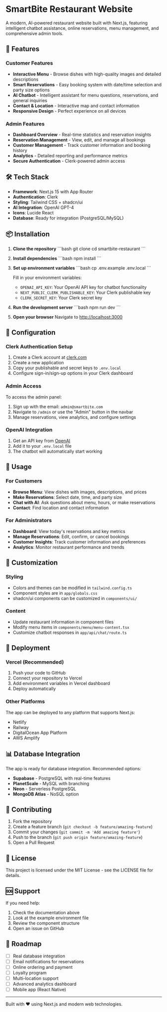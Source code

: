 # SmartBite Restaurant Website

A modern, AI-powered restaurant website built with Next.js, featuring intelligent chatbot assistance, online reservations, menu management, and comprehensive admin tools.

## 🚀 Features

### Customer Features
- **Interactive Menu** - Browse dishes with high-quality images and detailed descriptions
- **Smart Reservations** - Easy booking system with date/time selection and party size options
- **AI Chatbot** - Intelligent assistant for menu questions, reservations, and general inquiries
- **Contact & Location** - Interactive map and contact information
- **Responsive Design** - Perfect experience on all devices

### Admin Features
- **Dashboard Overview** - Real-time statistics and reservation insights
- **Reservation Management** - View, edit, and manage all bookings
- **Customer Management** - Track customer information and booking history
- **Analytics** - Detailed reporting and performance metrics
- **Secure Authentication** - Clerk-powered admin access

## 🛠️ Tech Stack

- **Framework**: Next.js 15 with App Router
- **Authentication**: Clerk
- **Styling**: Tailwind CSS + shadcn/ui
- **AI Integration**: OpenAI GPT-4
- **Icons**: Lucide React
- **Database**: Ready for integration (PostgreSQL/MySQL)

## 📦 Installation

1. **Clone the repository**
   \`\`\`bash
   git clone <repository-url>
   cd smartbite-restaurant
   \`\`\`

2. **Install dependencies**
   \`\`\`bash
   npm install
   \`\`\`

3. **Set up environment variables**
   \`\`\`bash
   cp .env.example .env.local
   \`\`\`
   
   Fill in your environment variables:
   - `OPENAI_API_KEY`: Your OpenAI API key for chatbot functionality
   - `NEXT_PUBLIC_CLERK_PUBLISHABLE_KEY`: Your Clerk publishable key
   - `CLERK_SECRET_KEY`: Your Clerk secret key

4. **Run the development server**
   \`\`\`bash
   npm run dev
   \`\`\`

5. **Open your browser**
   Navigate to [http://localhost:3000](http://localhost:3000)

## 🔧 Configuration

### Clerk Authentication Setup

1. Create a Clerk account at [clerk.com](https://clerk.com)
2. Create a new application
3. Copy your publishable and secret keys to `.env.local`
4. Configure sign-in/sign-up options in your Clerk dashboard

### Admin Access

To access the admin panel:
1. Sign up with the email: `admin@smartbite.com`
2. Navigate to `/admin` or use the "Admin" button in the navbar
3. Manage reservations, view analytics, and configure settings

### OpenAI Integration

1. Get an API key from [OpenAI](https://platform.openai.com)
2. Add it to your `.env.local` file
3. The chatbot will automatically start working

## 📱 Usage

### For Customers
- **Browse Menu**: View dishes with images, descriptions, and prices
- **Make Reservations**: Select date, time, and party size
- **Chat with AI**: Ask questions about menu, hours, or make reservations
- **Contact**: Find location and contact information

### For Administrators
- **Dashboard**: View today's reservations and key metrics
- **Manage Reservations**: Edit, confirm, or cancel bookings
- **Customer Insights**: Track customer information and preferences
- **Analytics**: Monitor restaurant performance and trends

## 🎨 Customization

### Styling
- Colors and themes can be modified in `tailwind.config.ts`
- Component styles are in `app/globals.css`
- shadcn/ui components can be customized in `components/ui/`

### Content
- Update restaurant information in component files
- Modify menu items in `components/menu/menu-content.tsx`
- Customize chatbot responses in `app/api/chat/route.ts`

## 🚀 Deployment

### Vercel (Recommended)
1. Push your code to GitHub
2. Connect your repository to Vercel
3. Add environment variables in Vercel dashboard
4. Deploy automatically

### Other Platforms
The app can be deployed to any platform that supports Next.js:
- Netlify
- Railway
- DigitalOcean App Platform
- AWS Amplify

## 📊 Database Integration

The app is ready for database integration. Recommended options:
- **Supabase** - PostgreSQL with real-time features
- **PlanetScale** - MySQL with branching
- **Neon** - Serverless PostgreSQL
- **MongoDB Atlas** - NoSQL option

## 🤝 Contributing

1. Fork the repository
2. Create a feature branch (`git checkout -b feature/amazing-feature`)
3. Commit your changes (`git commit -m 'Add amazing feature'`)
4. Push to the branch (`git push origin feature/amazing-feature`)
5. Open a Pull Request

## 📄 License

This project is licensed under the MIT License - see the LICENSE file for details.

## 🆘 Support

If you need help:
1. Check the documentation above
2. Look at the example environment file
3. Review the component structure
4. Open an issue on GitHub

## 🎯 Roadmap

- [ ] Real database integration
- [ ] Email notifications for reservations
- [ ] Online ordering and payment
- [ ] Loyalty program
- [ ] Multi-location support
- [ ] Advanced analytics dashboard
- [ ] Mobile app (React Native)

---

Built with ❤️ using Next.js and modern web technologies.
